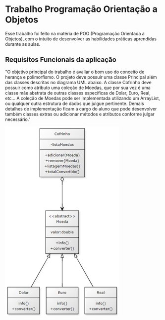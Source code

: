# Trabalho Programação Orientação a Objetos

Esse trabalho foi feito na matéria de POO (Programação Orientada a Objetos), com o intuito de desenvolver as habilidades
práticas aprendidas durante as aulas.

## Requisitos Funcionais da aplicação

"O objetivo principal do trabalho é avaliar o bom uso do conceito de herança e
polimorfismo. O projeto deve possuir uma classe Principal além das classes descritas no
diagrama UML abaixo.
A classe Cofrinho deve possuir como atributo uma coleção de Moedas, que por sua
vez é uma classe mãe abstrata de outras classes específicas de Dolar, Euro, Real, etc... A
coleção de Moedas pode ser implementada utilizando um ArrayList, ou qualquer outra
estrutura de dados que julgue pertinente.
Demais detalhes de implementação ficam a cargo do aluno que pode desenvolver
também classes extras ou adicionar métodos e atributos conforme julgar necessário."

![Modelo](images/image.png)
